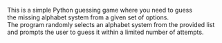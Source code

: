 This is a simple Python guessing game where you need to guess<br/>the missing alphabet system from a given set of options.<br/>The program randomly selects an alphabet system from the provided list and prompts the user to guess it within a limited number of attempts.
